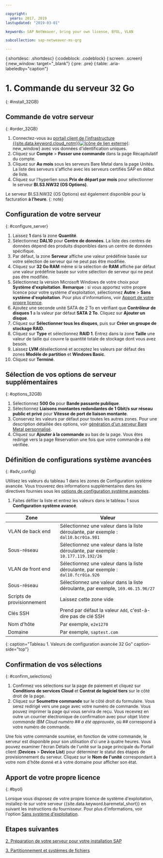 ```yaml
---

copyright:
  years: 2017, 2019
lastupdated: "2019-03-01"

keywords: SAP NetWeaver, bring your own license, BYOL, VLAN

subcollection: sap-netweaver-ms-qrg

---
```


{:shortdesc: .shortdesc}
{:codeblock: .codeblock}
{:screen: .screen}
{:new_window: target="_blank"}
{:pre: .pre}
{:table: .aria-labeledby="caption"}

# 1. Commande du serveur 32 Go
{: #install_32GB}

## Commande de votre serveur
{: #order_32GB}

1. Connectez-vous au [portail client de l'infrastructure {{site.data.keyword.cloud_notm}}![Icône de lien externe](../icons/launch-glyph.svg "Icône de lien externe")](https://control.softlayer.com){: new_window} avec vos données d'identification uniques.
2. Cliquez sur **Compte** > **Passer une commande** dans la page Récapitulatif du compte.
3. Cliquez sur **Au mois** sous les serveurs Bare Metal dans la page Unités. La liste des serveurs s'affiche avec les serveurs certifiés SAP en début de liste.
4. Cliquez sur l'hyperlien sous **Prix de départ par mois** pour sélectionner le serveur **BI.S3.NW32 (OS Options)**.

Le serveur BI.S3.NW32 (OS Options) est également disponible pour la facturation **à l'heure**.
{: note}

## Configuration de votre serveur
{: #configure_server}

1. Laissez **1** dans la zone **Quantité**.
2. Sélectionnez **DAL10** pour **Centre de données**. La liste des centres de données dépend des produits disponibles dans un centre de données spécifique.
3. Par défaut, la zone **Serveur** affiche une valeur prédéfinie basée sur votre sélection de serveur qui ne peut pas être modifiée.
4. Cliquez sur **32 Go RAM** même si la sélection de **RAM** affiche par défaut une valeur prédéfinie basée sur votre sélection de serveur qui ne peut pas être modifiée.
5. Sélectionnez la version Microsoft Windows de votre choix pour **Système d'exploitation**. **Remarque** : si vous apportez votre propre licence pour votre système d'exploitation, sélectionnez **Autre** > **Sans système d'exploitation**. Pour plus d'informations, voir [Apport de votre propre licence](#byol).
6. Ajoutez une seconde unité SATA de 2 To en vérifiant que **Contrôleur de disques 1** a la valeur par défaut **SATA 2 To**. Cliquez sur **Ajouter un disque**.
7. Cliquez sur **Sélectionner tous les disques**, puis sur **Créer un groupe de stockage RAID**.
8. Cliquez sur **Type** et sélectionnez **RAID 1**. Entrez dans la zone **Taille** une valeur de taille qui couvre la quantité totale de stockage dont vous avez besoin.
9. Laissez **LVM** désélectionné et acceptez les valeurs par défaut des zones **Modèle de partition** et **Windows Basic**.
10. Cliquez sur **Terminé**.

## Sélection de vos options de serveur supplémentaires
{: #options_32GB}

1. Sélectionnez **500 Go** pour **Bande passante publique**.
2. Sélectionnez **Liaisons montantes redondantes de 1 Gbit/s sur réseau public et privé** pour **Vitesse de port de liaison montante**.
3. Conservez les valeurs par défaut pour toutes les autres zones. Pour une description détaillée des options, voir [génération d'un serveur Bare Metal personnalisé](/docs/bare-metal?topic=bare-metal-ordering-baremetal-server).
10. Cliquez sur **Ajouter à la commande** au bas de la page. Vous êtes redirigé vers la page Réservation une fois que votre commande a été vérifiée.

## Définition de configurations système avancées
{: #adv_config}

Utilisez les valeurs du tableau 1 dans les zones de Configuration système avancée. Vous trouverez des informations supplémentaires dans les directives fournies sous les [options de configuration système avancées](/docs/bare-metal?topic=bare-metal-ordering-baremetal-server).

1. Faites défiler la liste et entrez les valeurs dans le tableau 1 sous **Configuration système avancé**.

|              Zone               |      Valeur                                                           |
| -------------------------------- | -------------------------------------------------------------------- |
|VLAN de back end                      | Sélectionnez une valeur dans la liste déroulante, par exemple : `dal10.bcr01a.981`      |
|Sous-réseau                            | Sélectionnez une valeur dans la liste déroulante, par exemple : `10.177.119.192/26`     |
|VLAN de front end                     | Sélectionnez une valeur dans la liste déroulante, par exemple : `dal10.fcr01a.926`      |
|Sous-réseau                            | Sélectionnez une valeur dans la liste déroulante, par exemple, `169.46.15.96/27`       |
|Scripts de provisionnement                 | Laissez cette zone vide                                                          |
|Clés SSH                          | Prend par défaut la valeur `Add`, c'est-à-dire pas de clé SSH                            |
|Nom d'hôte                          | Par exemple, `e2e1270`                                               |
|Domaine                            | Par exemple, `saptest.com`                                           |
{: caption="Tableau 1. Valeurs de configuration avancée 32 Go" caption-side="top"}  

## Confirmation de vos sélections
{: #confirm_selections}

1. Confirmez vos sélections sur la page de paiement et cliquez sur **Conditions de services Cloud** et **Contrat de logiciel tiers** sur le côté droit de la page.
2. Cliquez sur **Soumettre commande** sur le côté droit du formulaire. Vous serez redirigé vers une page avec votre numéro de commande. Vous pouvez imprimer la page qui vous servira de reçu. Vous recevrez en outre un courrier électronique de confirmation avec pour objet *Votre commande IBM Cloud numéro ## a été approuvée*, où ## correspond à votre numéro de commande.

Une fois votre commande soumise, en fonction de votre commande, le serveur est disponible pour son utilisation d'ci une à quatre heures. Vous pouvez examiner l'écran Détails de l'unité sur la page principale du Portail client (**Devices** > **Device List**) pour déterminer le statut des étapes de provisionnement du serveur. Cliquez sur le **Nom de l'unité** correspondant à votre nom d'hôte donné et à votre domaine pour afficher son état.

## Apport de votre propre licence
{: #byol}

Lorsque vous disposez de votre propre licence de système d'exploitation, installez-le sur votre serveur {{site.data.keyword.baremetal_short}} en suivant les instructions du fournisseur. Pour plus d'informations, voir l'option [Sans système d'exploitation](/docs/bare-metal?topic=bare-metal-bm-no-os#bm-no-os).

## Etapes suivantes

  [2. Préparation de votre serveur pour votre installation SAP](/docs/infrastructure/sap-netweaver-ms-qrg?topic=sap-netweaver-ms-qrg-2-preparing-your-server-for-your-sap-installation-32-gb-)

  [3. Partitionnement et systèmes de fichiers](/docs/infrastructure/sap-netweaver-ms-qrg?topic=sap-netweaver-ms-qrg-partition_32GB)
